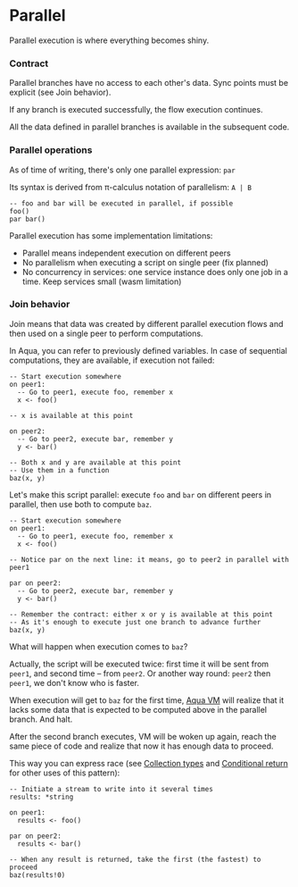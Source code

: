 # Parallel

Parallel execution is where everything becomes shiny.

### Contract

Parallel branches have no access to each other's data. Sync points must be explicit \(see Join behavior\).

If any branch is executed successfully, the flow execution continues.

All the data defined in parallel branches is available in the subsequent code.

### Parallel operations

As of time of writing, there's only one parallel expression: `par`

Its syntax is derived from π-calculus notation of parallelism: `A | B`

```text
-- foo and bar will be executed in parallel, if possible
foo()
par bar()
```

Parallel execution has some implementation limitations:

* Parallel means independent execution on different peers
* No parallelism when executing a script on single peer \(fix planned\)
* No concurrency in services: one service instance does only one job in a time. Keep services small \(wasm limitation\)

### Join behavior

Join means that data was created by different parallel execution flows and then used on a single peer to perform computations.

In Aqua, you can refer to previously defined variables. In case of sequential computations, they are available, if execution not failed:

```text
-- Start execution somewhere
on peer1:
  -- Go to peer1, execute foo, remember x
  x <- foo()
  
-- x is available at this point
  
on peer2:
  -- Go to peer2, execute bar, remember y
  y <- bar()

-- Both x and y are available at this point
-- Use them in a function
baz(x, y)        
```

Let's make this script parallel: execute `foo` and `bar` on different peers in parallel, then use both to compute `baz`.

```text
-- Start execution somewhere
on peer1:
  -- Go to peer1, execute foo, remember x
  x <- foo()
  
-- Notice par on the next line: it means, go to peer2 in parallel with peer1
  
par on peer2:
  -- Go to peer2, execute bar, remember y
  y <- bar()

-- Remember the contract: either x or y is available at this point
-- As it's enough to execute just one branch to advance further
baz(x, y)
```

What will happen when execution comes to `baz`?

Actually, the script will be executed twice: first time it will be sent from `peer1`, and second time – from `peer2`. Or another way round: `peer2` then `peer1`, we don't know who is faster.

When execution will get to `baz` for the first time, [Aqua VM](../../aqua-vm.md) will realize that it lacks some data that is expected to be computed above in the parallel branch. And halt.

After the second branch executes, VM will be woken up again, reach the same piece of code and realize that now it has enough data to proceed.

This way you can express race \(see [Collection types](../types.md#collection-types) and [Conditional return](conditional.md#conditional-return) for other uses of this pattern\):

```text
-- Initiate a stream to write into it several times
results: *string

on peer1:
  results <- foo()

par on peer2:
  results <- bar()

-- When any result is returned, take the first (the fastest) to proceed
baz(results!0)
```

